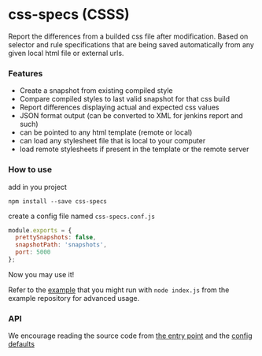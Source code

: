 # css-specs (CSSS)
Report the differences from a builded css file after modification. Based on selector and rule specifications that are being saved automatically from any given local html file or external urls.

### Features
- Create a snapshot from existing compiled style
- Compare compiled styles to last valid snapshot for that css build
- Report differences displaying actual and expected css values
- JSON format output (can be converted to XML for jenkins report and such)
- can be pointed to any html template (remote or local)
- can load any stylesheet file that is local to your computer
- load remote stylesheets if present in the template or the remote server

### How to use
add in you project

`npm install --save css-specs`

create a config file named `css-specs.conf.js`

```javascript
module.exports = {
  prettySnapshots: false,
  snapshotPath: 'snapshots',
  port: 5000
};
```

Now you may use it!

Refer to the [example](example/index.js) that you might run with `node index.js` from the example repository for advanced usage.

### API
We encourage reading the source code from [the entry point](index.js) and the [config defaults](config.js)
